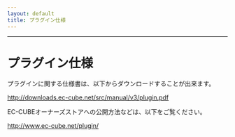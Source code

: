```yaml
---
layout: default
title: プラグイン仕様
---
```


---

# プラグイン仕様

プラグインに関する仕様書は、以下からダウンロードすることが出来ます。

http://downloads.ec-cube.net/src/manual/v3/plugin.pdf

EC-CUBEオーナーズストアへの公開方法などは、以下をご覧ください。

http://www.ec-cube.net/plugin/

